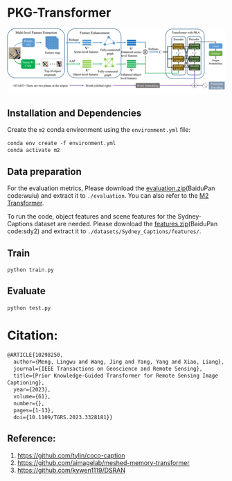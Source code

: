 # PKG-Transformer
<p align="center">
  <img src="images/PKG-Transformer.png" alt="PKG-Transformer" width="800"/>
</p>


## Installation and Dependencies
Create the `m2` conda environment using the `environment.yml` file:
```
conda env create -f environment.yml
conda activate m2
```

## Data preparation
For the evaluation metrics, Please download the [evaluation.zip](https://pan.baidu.com/s/13ZfH-CMYbW3RsW0-RX7KKQ)(BaiduPan code:wuiu) and extract it to `./evaluation`. You can also refer to the [M2 Transformer](https://github.com/aimagelab/meshed-memory-transformer).


To run the code, object features and scene features for the Sydney-Captions dataset are needed.
Please download the [features.zip](https://pan.baidu.com/s/1o4m4f5doAtAsRr1Z7tv3lw)(BaiduPan code:sdy2) and extract it to `./datasets/Sydney_Captions/features/`.

## Train
```
python train.py
```

## Evaluate
```
python test.py
```

# Citation:
```
@ARTICLE{10298250,
  author={Meng, Lingwu and Wang, Jing and Yang, Yang and Xiao, Liang},
  journal={IEEE Transactions on Geoscience and Remote Sensing}, 
  title={Prior Knowledge-Guided Transformer for Remote Sensing Image Captioning}, 
  year={2023},
  volume={61},
  number={},
  pages={1-13},
  doi={10.1109/TGRS.2023.3328181}}
```

## Reference:
1. https://github.com/tylin/coco-caption
2. https://github.com/aimagelab/meshed-memory-transformer
3. https://github.com/kywen1119/DSRAN
